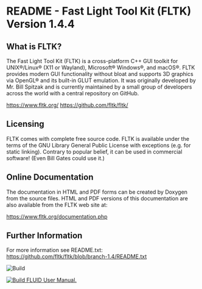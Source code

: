 # README - Fast Light Tool Kit (FLTK) Version 1.4.4

## What is FLTK?

The Fast Light Tool Kit (FLTK) is a cross-platform C++ GUI toolkit
for UNIX®/Linux® (X11 or Wayland), Microsoft® Windows®, and macOS®.
FLTK provides modern GUI functionality without bloat and supports
3D graphics via OpenGL® and its built-in GLUT emulation.
It was originally developed by Mr. Bill Spitzak and is currently
maintained by a small group of developers across the world with
a central repository on GitHub.

  https://www.fltk.org/
  https://github.com/fltk/fltk/

## Licensing

FLTK comes with complete free source code.  FLTK is available
under the terms of the GNU Library General Public License with
exceptions (e.g. for static linking).
Contrary to popular belief, it can be used in commercial
software! (Even Bill Gates could use it.)

## Online Documentation

The documentation in HTML and PDF forms can be created by
Doxygen from the source files. HTML and PDF versions of this
documentation are also available from the FLTK web site at:

  https://www.fltk.org/documentation.php

## Further Information

For more information see README.txt:
https://github.com/fltk/fltk/blob/branch-1.4/README.txt

![Build](https://github.com/fltk/fltk/actions/workflows/build.yml/badge.svg)

[![Build FLUID User Manual.](https://github.com/fltk/fltk/actions/workflows/build_fluid_docs.yml/badge.svg)](https://github.com/fltk/fltk/actions/workflows/build_fluid_docs.yml)
